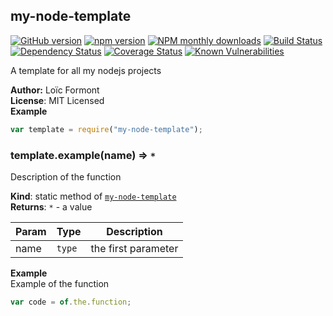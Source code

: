 <a name="module_my-node-template"></a>

## my-node-template
[![GitHub version](https://badge.fury.io/gh/pouc%2Fmy-node-template.svg)](https://badge.fury.io/gh/pouc%2Fmy-node-template)
[![npm version](https://badge.fury.io/js/my-node-template.svg)](https://badge.fury.io/js/my-node-template)
[![NPM monthly downloads](https://img.shields.io/npm/dm/my-node-template.svg?style=flat)](https://npmjs.org/package/my-node-template)
[![Build Status](https://travis-ci.org/pouc/my-node-template.svg?branch=master)](https://travis-ci.org/pouc/my-node-template)
[![Dependency Status](https://gemnasium.com/badges/github.com/pouc/my-node-template.svg)](https://gemnasium.com/github.com/pouc/my-node-template)
[![Coverage Status](https://coveralls.io/repos/github/pouc/my-node-template/badge.svg?branch=master)](https://coveralls.io/github/pouc/my-node-template?branch=master)
[![Known Vulnerabilities](https://snyk.io/test/github/pouc/my-node-template/badge.svg)](https://snyk.io/test/github/pouc/my-node-template)

A template for all my nodejs projects

**Author:** Lo&iuml;c Formont  
**License**: MIT Licensed  
**Example**  
```javascript
var template = require("my-node-template");
```
<a name="module_my-node-template.example"></a>

### template.example(name) ⇒ <code>\*</code>
Description of the function

**Kind**: static method of <code>[my-node-template](#module_my-node-template)</code>  
**Returns**: <code>\*</code> - a value  

| Param | Type | Description |
| --- | --- | --- |
| name | <code>type</code> | the first parameter |

**Example**  
Example of the function

```javascript
var code = of.the.function;
```
